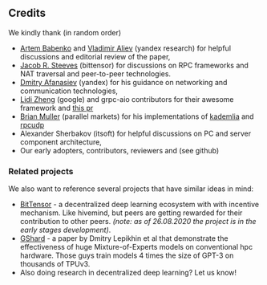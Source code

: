 ## Credits

We kindly thank (in random order)
* [Artem Babenko](https://research.yandex.com/people/102794) and 
  [Vladimir Aliev](https://ru.linkedin.com/in/vladimir-aliev-19b93282) (yandex research) for helpful discussions
  and editorial review of the paper,
* [Jacob R. Steeves](https://github.com/unconst) (bittensor) for discussions on RPC frameworks and NAT traversal and 
  peer-to-peer technologies. 
* [Dmitry Afanasiev](https://www.linkedin.com/in/dmitry-afanasiev-295a231/) (yandex) for his guidance on networking
  and communication technologies,
* [Lidi Zheng](https://github.com/lidizheng) (google) and grpc-aio contributors for their awesome framework and [this pr](https://github.com/grpc/grpc/pull/23265)
* [Brian Muller](https://github.com/bmuller/kademlia) (parallel markets) for his implementations of [kademlia](https://github.com/bmuller/kademlia) and [rpcudp](https://github.com/bmuller/rpcudp)  
* Alexander Sherbakov (itsoft) for helpful discussions on PC and server component architecture,
* Our early adopters, contributors, reviewers and (see github)


### Related projects

We also want to reference several projects that have similar ideas in mind:

* [BitTensor](https://github.com/opentensor/BitTensor) - a decentralized deep learning ecosystem with with incentive
 mechanism. Like hivemind, but peers are getting rewarded for their contribution to other peers.
  _(note: as of 26.08.2020 the project is in the early stages development)_.
* [GShard](https://arxiv.org/abs/2006.16668) - a paper by Dmitry Lepikhin et al that demonstrate the effectiveness
  of huge Mixture-of-Experts models on conventional hpc hardware. Those guys train models 4 times the size of GPT-3 on thousands of TPUv3.
* Also doing research in decentralized deep learning? Let us know!